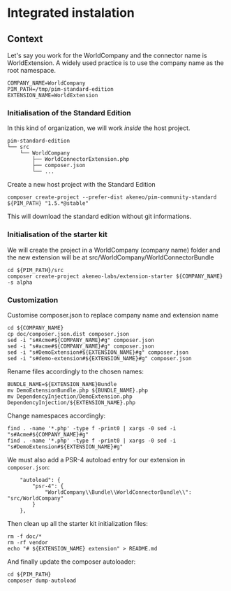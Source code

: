 # Integrated instalation

## Context
Let's say you work for the WorldCompany and the connector name is WorldExtension.
A widely used practice is to use the company name as the root namespace.

```
COMPANY_NAME=WorldCompany
PIM_PATH=/tmp/pim-standard-edition
EXTENSION_NAME=WorldExtension
```

### Initialisation of the Standard Edition
In this kind of organization, we will work *inside* the host project.

```
pim-standard-edition
└── src
    └── WorldCompany
        ├── WorldConnectorExtension.php
        ├── composer.json
        └── ...
```

Create a new host project with the Standard Edition

```
composer create-project --prefer-dist akeneo/pim-community-standard ${PIM_PATH} "1.5.*@stable"
```

This will download the standard edition without git informations.

### Initialisation of the starter kit
We will create the project in a WorldCompany (company name) folder and the new extension
will be at src/WorldCompany/WorldConnectorBundle 

```
cd ${PIM_PATH}/src
composer create-project akeneo-labs/extension-starter ${COMPANY_NAME} -s alpha
```

### Customization
Customise composer.json to replace company name and extension name

```
cd ${COMPANY_NAME}
cp doc/composer.json.dist composer.json
sed -i "s#Acme#${COMPANY_NAME}#g" composer.json
sed -i "s#acme#${COMPANY_NAME}#g" composer.json
sed -i "s#DemoExtension#${EXTENSION_NAME}#g" composer.json
sed -i "s#demo-extension#${EXTENSION_NAME}#g" composer.json
```

Rename files accordingly to the chosen names:

```
BUNDLE_NAME=${EXTENSION_NAME}Bundle
mv DemoExtensionBundle.php ${BUNDLE_NAME}.php
mv DependencyInjection/DemoExtension.php DependencyInjection/${EXTENSION_NAME}.php
```

Change namespaces accordingly:

```
find . -name '*.php' -type f -print0 | xargs -0 sed -i "s#Acme#${COMPANY_NAME}#g"
find . -name '*.php' -type f -print0 | xargs -0 sed -i "s#DemoExtension#${EXTENSION_NAME}#g"
```

We must also add a PSR-4 autoload entry for our extension in `composer.json`:

```
    "autoload": {
        "psr-4": {
            "WorldCompany\\Bundle\\WorldConnectorBundle\\": "src/WorldCompany"
        }
    },
```

Then clean up all the starter kit initialization files:

```
rm -f doc/*
rm -rf vendor
echo "# ${EXTENSION_NAME} extension" > README.md
```

And finally update the composer autoloader: 

```
cd ${PIM_PATH}
composer dump-autoload
```
